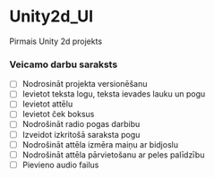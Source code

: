 # Unity2d_UI
Pirmais Unity 2d projekts
### Veicamo darbu saraksts
- [ ] Nodrosināt projekta versionēšanu
- [ ] Ievietot teksta logu, teksta ievades lauku un pogu
- [ ] Ievietot attēlu
- [ ] Ievietot ček boksus
- [ ] Nodrošināt radio pogas darbibu
- [ ] Izveidot izkritošā saraksta pogu
- [ ] Nodrošināt attēla izmēra maiņu ar bidjoslu
- [ ] Nodrošināt attēla pārvietošanu ar peles palīdzību
- [ ] Pievieno audio failus
